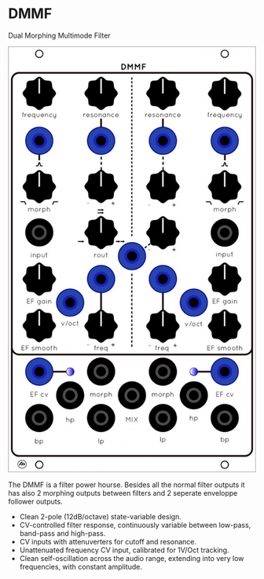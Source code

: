 # DMMF
Dual Morphing Multimode Filter

![alt text](https://github.com/themangoest/DMMF/blob/main/DMMF%20panel%20white.jpg)

The DMMF is a filter power hourse. Besides all the normal filter outputs it has also 2 morphing outputs between filters and 2 seperate enveloppe follower outputs.

- Clean 2-pole (12dB/octave) state-variable design.
- CV-controlled filter response, continuously variable between low-pass, band-pass and high-pass.
- CV inputs with attenuverters for cutoff and resonance.
- Unattenuated frequency CV input, calibrated for 1V/Oct tracking.
- Clean self-oscillation across the audio range, extending into very low frequencies, with constant amplitude.
